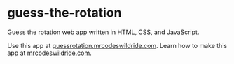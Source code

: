 # guess-the-rotation

Guess the rotation web app written in HTML, CSS, and JavaScript.

Use this app at [guessrotation.mrcodeswildride.com](https://guessrotation.mrcodeswildride.com/).
Learn how to make this app at [mrcodeswildride.com](https://www.mrcodeswildride.com/).
